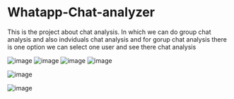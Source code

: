 # Whatapp-Chat-analyzer
This is the project about chat analysis. In which we can do group chat analysis and also 
indviduals chat analysis and for gorup chat analysis there is one option we can select one user and see there chat analysis

![image](https://github.com/ChanderMohan27/Whatapp-Chat-analyzer/assets/128381758/c09f080f-20f9-442a-81bd-d8e710cb86e6)
![image](https://github.com/ChanderMohan27/Whatapp-Chat-analyzer/assets/128381758/f8f68f9b-04ae-4b13-842e-7fa2858dbdc6)
![image](https://github.com/ChanderMohan27/Whatapp-Chat-analyzer/assets/128381758/bee2d28b-3d58-43a5-9059-1adbcd4fbaaa)
![image](https://github.com/ChanderMohan27/Whatapp-Chat-analyzer/assets/128381758/8916ab8e-3c5c-4ff6-91d3-574b640c61a6)

![image](https://github.com/ChanderMohan27/Whatapp-Chat-analyzer/assets/128381758/e78839f0-feb0-474c-b07b-60aa36abe3c5)

![image](https://github.com/ChanderMohan27/Whatapp-Chat-analyzer/assets/128381758/1597e537-aa60-47f9-933f-b10b997b32bf)



